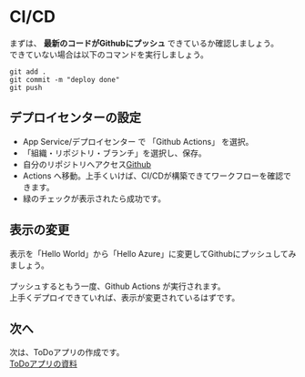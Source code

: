 # CI/CD
まずは、 **最新のコードがGithubにプッシュ** できているか確認しましょう。<br>
できていない場合は以下のコマンドを実行しましょう。

```
git add .
git commit -m "deploy done"
git push
```

## デプロイセンターの設定
* App Service/デプロイセンター で 「Github Actions」 を選択。
* 「組織・リポジトリ・ブランチ」を選択し、保存。
* 自分のリポジトリへアクセス[Github](https://github.com)
*  Actions へ移動。上手くいけば、CI/CDが構築できてワークフローを確認できます。
* 緑のチェックが表示されたら成功です。

## 表示の変更 
表示を「Hello World」から「Hello Azure」に変更してGithubにプッシュしてみましょう。<br><br>
プッシュするともう一度、Github Actions が実行されます。<br>上手くデプロイできていれば、表示が変更されているはずです。


## 次へ
次は、ToDoアプリの作成です。<br>
[ToDoアプリの資料](アプリ作成.md)
